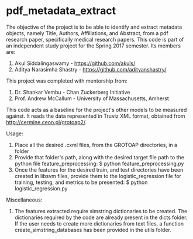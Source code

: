 # pdf_metadata_extract
The objective of the project is to be able to identify and extract metadata objects, namely Title, Authors, Affiliations, and Abstract, from a pdf research paper, specifically medical research papers. This code is part of an independent study project for the Spring 2017 semester.  Its members are:
1) Akul Siddalingaswamy - https://github.com/akuls/
2) Aditya Narasimha Shastry - https://github.com/adityanshastry/

This project was completed with mentorship from:
1) Dr. Shankar Vembu - Chan Zuckerberg Initiative
2) Prof. Andrew McCallum - University of Massachusetts, Amherst

This code acts as a baseline for the project's other models to be measured against. It reads the data represented in Truviz XML format, obtained from http://cermine.ceon.pl/grotoap2/. 

Usage:
1) Place all the desired .cxml files, from the GROTOAP directories, in a folder
2) Provide that folder's path, along with the desired target file path to the python file feature_preprocessing:
    $ python feature_preprocessing.py <cxml-directory-path> <target-libsvm-file-path>
3) Once the features for the desired train, and test directories have been created in libsvm files, provide them to the logistic_regression file for training, testing, and metrics to be presented:
    $ python logistic_regression.py <train-libsvm-feature-path> <test-libsvm-feature-path>

Miscellaneous:
1) The features extracted require simstring dictionaries to be created. The dictionaries required by the code are already present in the dicts folder. If the user needs to create more dictionaries from text files, a function create_simstring_databases has been provided in the utils folder. 
